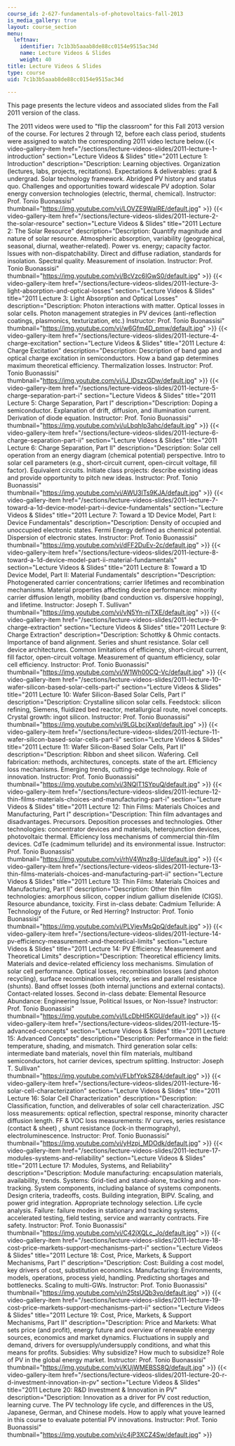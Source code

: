 ```yaml
---
course_id: 2-627-fundamentals-of-photovoltaics-fall-2013
is_media_gallery: true
layout: course_section
menu:
  leftnav:
    identifier: 7c1b3b5aaab8de88cc0154e9515ac34d
    name: Lecture Videos & Slides
    weight: 40
title: Lecture Videos & Slides
type: course
uid: 7c1b3b5aaab8de88cc0154e9515ac34d

---
```


This page presents the lecture videos and associated slides from the Fall 2011 version of the class.

The 2011 videos were used to "flip the classroom" for this Fall 2013 version of the course. For lectures 2 through 12, before each class period, students were assigned to watch the corresponding 2011 video lecture below.{{< video-gallery-item href="/sections/lecture-videos-slides/2011-lecture-1-introduction" section="Lecture Videos & Slides" title="2011 Lecture 1: Introduction" description="Description: Learning objectives. Organization (lectures, labs, projects, recitations). Expectations & deliverables: grad & undergrad. Solar technology framework. Abridged PV history and status quo. Challenges and opportunities toward widescale PV adoption. Solar energy conversion technologies (electric, thermal, chemical). Instructor: Prof. Tonio Buonassisi" thumbnail="https://img.youtube.com/vi/LOVZE9WalRE/default.jpg" >}} {{< video-gallery-item href="/sections/lecture-videos-slides/2011-lecture-2-the-solar-resource" section="Lecture Videos & Slides" title="2011 Lecture 2: The Solar Resource" description="Description: Quantify magnitude and nature of solar resource. Atmospheric absorption, variability (geographical, seasonal, diurnal, weather-related). Power vs. energy; capacity factor. Issues with non-dispatchability. Direct and diffuse radiation, standards for insolation. Spectral quality. Measurement of insolation. Instructor: Prof. Tonio Buonassisi" thumbnail="https://img.youtube.com/vi/BcVzc6IGwS0/default.jpg" >}} {{< video-gallery-item href="/sections/lecture-videos-slides/2011-lecture-3-light-absorption-and-optical-losses" section="Lecture Videos & Slides" title="2011 Lecture 3: Light Absorption and Optical Losses" description="Description: Photon interactions with matter. Optical losses in solar cells. Photon management strategies in PV devices (anti-reflection coatings, plasmonics, texturization, etc.) Instructor: Prof. Tonio Buonassisi" thumbnail="https://img.youtube.com/vi/w6Gfm4D_pmw/default.jpg" >}} {{< video-gallery-item href="/sections/lecture-videos-slides/2011-lecture-4-charge-excitation" section="Lecture Videos & Slides" title="2011 Lecture 4: Charge Excitation" description="Description: Description of band gap and optical charge excitation in semiconductors. How a band gap determines maximum theoretical efficiency. Thermalization losses. Instructor: Prof. Tonio Buonassisi" thumbnail="https://img.youtube.com/vi/iJ_lDszxGDw/default.jpg" >}} {{< video-gallery-item href="/sections/lecture-videos-slides/2011-lecture-5-charge-separation-part-i" section="Lecture Videos & Slides" title="2011 Lecture 5: Charge Separation, Part I" description="Description: Doping a semiconductor. Explanation of drift, diffusion, and illumination current. Derivation of diode equation. Instructor: Prof. Tonio Buonassisi" thumbnail="https://img.youtube.com/vi/uLbqhIp3ahc/default.jpg" >}} {{< video-gallery-item href="/sections/lecture-videos-slides/2011-lecture-6-charge-separation-part-ii" section="Lecture Videos & Slides" title="2011 Lecture 6: Charge Separation, Part II" description="Description: Solar cell operation from an energy diagram (chemical potential) perspective. Intro to solar cell parameters (e.g., short-circuit current, open-circuit voltage, fill factor). Equivalent circuits. Initiate class projects: describe existing ideas and provide opportunity to pitch new ideas. Instructor: Prof. Tonio Buonassisi" thumbnail="https://img.youtube.com/vi/AWU3lTs9KJA/default.jpg" >}} {{< video-gallery-item href="/sections/lecture-videos-slides/2011-lecture-7-toward-a-1d-device-model-part-i-device-fundamentals" section="Lecture Videos & Slides" title="2011 Lecture 7: Toward a 1D Device Model, Part I: Device Fundamentals" description="Description: Density of occupied and unoccupied electronic states. Fermi Energy defined as chemical potential. Dispersion of electronic states. Instructor: Prof. Tonio Buonassisi" thumbnail="https://img.youtube.com/vi/dFF2DuEv-2c/default.jpg" >}} {{< video-gallery-item href="/sections/lecture-videos-slides/2011-lecture-8-toward-a-1d-device-model-part-ii-material-fundamentals" section="Lecture Videos & Slides" title="2011 Lecture 8: Toward a 1D Device Model, Part II: Material Fundamentals" description="Description: Photogenerated carrier concentrations; carrier lifetimes and recombination mechanisms. Material properties affecting device performance: minority carrier diffusion length, mobility (band conduction vs. dispersive hopping), and lifetime. Instructor: Joseph T. Sullivan" thumbnail="https://img.youtube.com/vi/vN5Yn-niTXE/default.jpg" >}} {{< video-gallery-item href="/sections/lecture-videos-slides/2011-lecture-9-charge-extraction" section="Lecture Videos & Slides" title="2011 Lecture 9: Charge Extraction" description="Description: Schottky & Ohmic contacts. Importance of band alignment. Series and shunt resistance. Solar cell device architectures. Common limitations of efficiency, short-circuit current, fill factor, open-circuit voltage. Measurement of quantum efficiency, solar cell efficiency. Instructor: Prof. Tonio Buonassisi" thumbnail="https://img.youtube.com/vi/W1Wh00CQ-Vc/default.jpg" >}} {{< video-gallery-item href="/sections/lecture-videos-slides/2011-lecture-10-wafer-silicon-based-solar-cells-part-i" section="Lecture Videos & Slides" title="2011 Lecture 10: Wafer Silicon-Based Solar Cells, Part I" description="Description: Crystalline silicon solar cells. Feedstock: silicon refining, Siemens, fluidized bed reactor, metallurgical route, novel concepts. Crystal growth: ingot silicon. Instructor: Prof. Tonio Buonassisi" thumbnail="https://img.youtube.com/vi/9LGLbcjXxqI/default.jpg" >}} {{< video-gallery-item href="/sections/lecture-videos-slides/2011-lecture-11-wafer-silicon-based-solar-cells-part-ii" section="Lecture Videos & Slides" title="2011 Lecture 11: Wafer Silicon-Based Solar Cells, Part II" description="Description: Ribbon and sheet silicon. Wafering. Cell fabrication: methods, architectures, concepts. state of the art. Efficiency loss mechanisms. Emerging trends, cutting-edge technology. Role of innovation. Instructor: Prof. Tonio Buonassisi" thumbnail="https://img.youtube.com/vi/3NQlT1SYpuQ/default.jpg" >}} {{< video-gallery-item href="/sections/lecture-videos-slides/2011-lecture-12-thin-films-materials-choices-and-manufacturing-part-i" section="Lecture Videos & Slides" title="2011 Lecture 12: Thin Films: Materials Choices and Manufacturing, Part I" description="Description: Thin film advantages and disadvantages. Precursors. Deposition processes and technologies. Other technologies: concentrator devices and materials, heterojunction devices, photovoltaic thermal. Efficiency loss mechanisms of commercial thin-film devices. CdTe (cadmimum telluride) and its environmental issue. Instructor: Prof. Tonio Buonassisi" thumbnail="https://img.youtube.com/vi/rhV4Wnz8g-U/default.jpg" >}} {{< video-gallery-item href="/sections/lecture-videos-slides/2011-lecture-13-thin-films-materials-choices-and-manufacturing-part-ii" section="Lecture Videos & Slides" title="2011 Lecture 13: Thin Films: Materials Choices and Manufacturing, Part II" description="Description: Other thin film technologies: amorphous silicon, copper indium gallium diselenide (CIGS). Resource abundance, toxicity. First in-class debate: Cadmium Telluride: A Technology of the Future, or Red Herring? Instructor: Prof. Tonio Buonassisi" thumbnail="https://img.youtube.com/vi/PLVjevMsQpQ/default.jpg" >}} {{< video-gallery-item href="/sections/lecture-videos-slides/2011-lecture-14-pv-efficiency-measurement-and-theoretical-limits" section="Lecture Videos & Slides" title="2011 Lecture 14: PV Efficiency: Measurement and Theoretical Limits" description="Description: Theoretical efficiency limits. Materials and device-related efficiency loss mechanisms. Simulation of solar cell performance. Optical losses, recombination losses (and photon recycling), surface recombination velocity, series and parallel resistance (shunts). Band offset losses (both internal junctions and external contacts). Contact-related losses. Second in-class debate: Elemental Resource Abundance: Engineering Issue, Political Issues, or Non-Issue? Instructor: Prof. Tonio Buonassisi" thumbnail="https://img.youtube.com/vi/lLcDbHI5KGU/default.jpg" >}} {{< video-gallery-item href="/sections/lecture-videos-slides/2011-lecture-15-advanced-concepts" section="Lecture Videos & Slides" title="2011 Lecture 15: Advanced Concepts" description="Description: Performance in the field: temperature, shading, and mismatch. Third generation solar cells: intermediate band materials, novel thin film materials, multiband semiconductors, hot carrier devices, spectrum splitting. Instructor: Joseph T. Sullivan" thumbnail="https://img.youtube.com/vi/FLbfYpkSZ84/default.jpg" >}} {{< video-gallery-item href="/sections/lecture-videos-slides/2011-lecture-16-solar-cell-characterization" section="Lecture Videos & Slides" title="2011 Lecture 16: Solar Cell Characterization" description="Description: Classification, function, and deliverables of solar cell characterization. JSC loss measurements: optical reflection, spectral response, minority character diffusion length. FF & VOC loss measurements: IV curves, series resistance (contact & sheet) , shunt resistance (lock-in thermography), electroluminescence. Instructor: Prof. Tonio Buonassisi" thumbnail="https://img.youtube.com/vi/yHzpj_MDOdk/default.jpg" >}} {{< video-gallery-item href="/sections/lecture-videos-slides/2011-lecture-17-modules-systems-and-reliability" section="Lecture Videos & Slides" title="2011 Lecture 17: Modules, Systems, and Reliability" description="Description: Module manufacturing: encapsulation materials, availability, trends. Systems: Grid-tied and stand-alone, tracking and non-tracking. System components, including balance of systems components. Design criteria, tradeoffs, costs. Building integration, BIPV. Scaling, and power grid integration. Appropriate technology selection. Life cycle analysis. Failure: failure modes in stationary and tracking systems, accelerated testing, field testing, service and warranty contracts. Fire safety. Instructor: Prof. Tonio Buonassisi" thumbnail="https://img.youtube.com/vi/C42jXQLc_Jo/default.jpg" >}} {{< video-gallery-item href="/sections/lecture-videos-slides/2011-lecture-18-cost-price-markets-support-mechanisms-part-i" section="Lecture Videos & Slides" title="2011 Lecture 18: Cost, Price, Markets, & Support Mechanisms, Part I" description="Description: Cost: Building a cost model, key drivers of cost, substitution economics. Manufacturing: Environments, models, operations, process yield, handling. Predicting shortages and bottlenecks. Scaling to multi-GWs. Instructor: Prof. Tonio Buonassisi" thumbnail="https://img.youtube.com/vi/n25tsUQb3vo/default.jpg" >}} {{< video-gallery-item href="/sections/lecture-videos-slides/2011-lecture-19-cost-price-markets-support-mechanisms-part-ii" section="Lecture Videos & Slides" title="2011 Lecture 19: Cost, Price, Markets, & Support Mechanisms, Part II" description="Description: Price and Markets: What sets price (and profit), energy future and overview of renewable energy sources, economics and market dynamics. Fluctuations in supply and demand, drivers for oversupply/undersupply conditions, and what this means for profits. Subsidies: Why subsidize? How much to subsidize? Role of PV in the global energy market. Instructor: Prof. Tonio Buonassisi" thumbnail="https://img.youtube.com/vi/KUjWMEBSS8Q/default.jpg" >}} {{< video-gallery-item href="/sections/lecture-videos-slides/2011-lecture-20-r-d-investment-innovation-in-pv" section="Lecture Videos & Slides" title="2011 Lecture 20: R&D Investment & Innovation in PV" description="Description: Innovation as a driver for PV cost reduction, learning curve. The PV technology life cycle, and differences in the US, Japanese, German, and Chinese models. How to apply what youve learned in this course to evaluate potential PV innovations. Instructor: Prof. Tonio Buonassisi" thumbnail="https://img.youtube.com/vi/c4jP3XCZ4Sw/default.jpg" >}}